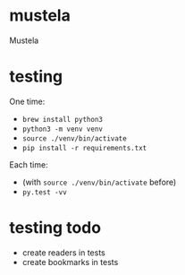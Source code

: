# mustela
Mustela


# testing

One time:

- `brew install python3`
- `python3 -m venv venv`
- `source ./venv/bin/activate`
- `pip install -r requirements.txt`

Each time:

- (with `source ./venv/bin/activate` before)
- `py.test -vv`

# testing todo

- create readers in tests
- create bookmarks in tests
